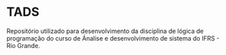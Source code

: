 # TADS

Repositório utilizado para desenvolvimento da disciplina de lógica de programação do curso de Ánalise e desenvolvimento de sistema do IFRS - Rio Grande.
